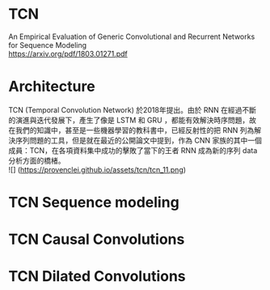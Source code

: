 # TCN 
An Empirical Evaluation of Generic Convolutional and Recurrent Networks for Sequence Modeling<br>
https://arxiv.org/pdf/1803.01271.pdf

# Architecture
TCN (Temporal Convolution Network) 於2018年提出。由於 RNN 在經過不斷的演進與迭代發展下，產生了像是 LSTM 和 GRU ，都能有效解決時序問題，故在我們的知識中，甚至是一些機器學習的教科書中，已經反射性的把 RNN 列為解決序列問題的工具，但是就在最近的公開論文中提到，作為 CNN 家族的其中一個成員：TCN，在各項資料集中成功的擊敗了當下的王者 RNN 成為新的序列 data 分析方面的橋楮。<br>
![] (https://provenclei.github.io/assets/tcn/tcn_11.png)

# TCN Sequence modeling

# TCN Causal Convolutions

# TCN Dilated Convolutions
